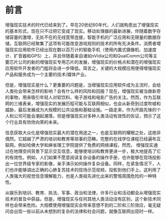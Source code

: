 # 前言

增强现实技术的时代已经来到了。早在20世纪60年代，人们就构思出了增强现实的基本形式，现在只不过把它变成了现实。移动处理器的最新进展，伴随着数字存储容量的激增，无处不在的无线宽带连接，智能手机的广泛应用和无限量的数据存储，互联网已经聚集了这项有可能改变游戏规则的技术的所有先决条件。消费者增强现实应用软件已经出现在数以百万计的智能手机（使用内置式摄像机、加速度计、扩音器和GPS）上，并且伴随着来自诸如nVidia公司和QualComm公司等主要芯片公司的新的增强现实专用芯片的发展，增强现实的价格点和潜在的增强现实应用软件开发者的门槛将会进一步降低。简言之，关键的大规模应用使得增强现实产品和服务成为一个主要的技术/媒体产业。

但是，增强现实是什么？更重要的问题是，当增强现实应用软件成为主流时，会给人类社会带来怎样的影响？会有什么样的风险和回报？现在，增强现实被当做新奇的事物，用来吸引年轻人对软饮料、电子游戏和电影广告的关注。然而，作为互联网的三维表亲，增强现实的发展历程可能与互联网相似，也会从新奇到过度吹嘘和威胁，最后发展成为大规模的公共设施和基础设施。一路走来，作为开路先锋的个人和公司可能会潮起潮落，但是增强现实对多种人类活动有效性的佐证，预示了这个行业具有欣欣向荣的未来。

信息获取大众化是增强现实最大的潜在用途之一，也是互联网的耀眼之处，这绝非偶然。它超越了严肃的培训和教育等琐事的范畴。完整的在线学位课程已经遍布互联网，例如哈佛大学和麻省理工学院提供了免费的网络课程，然而， 增强现实通过在地理空间背景下显示交互信息，能够使培训和教育更进一步，极大地提高了它的有效性。例如，人们如果不愿意阅读复杂设备的操作手册，也许能够在现场投影出一位世界级专家的影像，亲手演示如何操作复杂设备。同样，在紧急情况下，人们也许能够调出正确的心肺复苏技术的现场示范视频，投影到他们手上。这利用了人类强大的视觉信息理解能力，也是人类祖先进化出来的警惕周围危险的一种特性。

从娱乐到培训、教育、执法、军事、政治和法律，许多行业和活动都会从增强现实技术的普及中获益。但是，增强现实与任何其他人类活动没有区别，这个新技术同样也会带来危险。大规模使用增强现实会带来意想不到的二阶和三阶效应，毫无疑问会出现一些以前从未想到的复杂的法律和社会问题，就像互联网出现时一样。

## 



